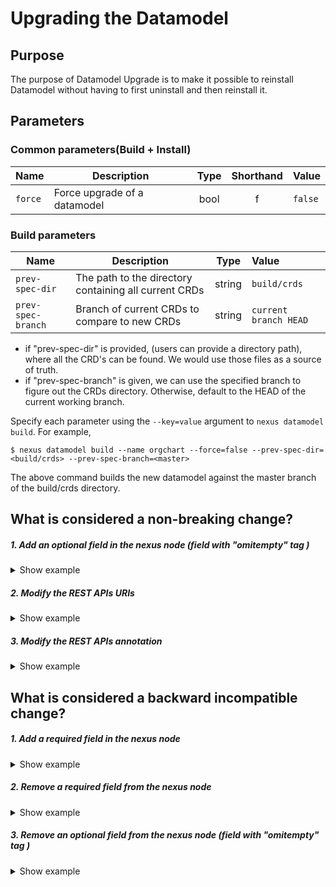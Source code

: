# Upgrading the Datamodel

## Purpose

The purpose of Datamodel Upgrade is to make it possible to reinstall Datamodel without having to first uninstall and then reinstall it.

## Parameters

### Common parameters(Build + Install)


| Name    | Description                  | Type | Shorthand | Value   |
|---------|------------------------------|:----:|:---------:|:--------|
| `force` | Force upgrade of a datamodel | bool |     f     | `false` |


### Build parameters

| Name               | Description                                           |  Type  | Value                 |
|--------------------|-------------------------------------------------------|:------:|:----------------------|
| `prev-spec-dir`    | The path to the directory containing all current CRDs | string | `build/crds`          |
| `prev-spec-branch` | Branch of current CRDs to compare to new CRDs         | string | `current branch HEAD` |

* if "prev-spec-dir" is provided, (users can provide a directory path), where all the CRD's can be found. We would use those files as a source of truth.
* if "prev-spec-branch" is given, we can use the specified branch to figure out the CRDs directory. Otherwise, default to the HEAD of the current working branch.

Specify each parameter using the `--key=value` argument to `nexus datamodel build`. For example,

```
$ nexus datamodel build --name orgchart --force=false --prev-spec-dir=<build/crds> --prev-spec-branch=<master>
```

The above command builds the new datamodel against the master branch of the build/crds directory.

## What is considered a non-breaking change?

#####  1. Add an optional field in the nexus node (field with "omitempty" tag )

<details>
<summary>Show example</summary>

1. Add an optional field called `Location` (field with `omitempty` tag) in the node
    ```
    type Leader struct {
        // Tags "Root" as a node in datamodel graph
        nexus.Node

       Name          string
       Designation   string
       DirectReports Manager `nexus:"children"`
    +  Location      string  `json:"location,omitempty"`
    }

2. Rebuild your datamodel
   ```
   nexus datamodel build --name orgchart
   ```

   Now, the build would succeed

</details>

#####  2. Modify the REST APIs URIs

<details>
<summary>Show example</summary>

1. Remove the GET URI from the spec
    ```shell
   var LeaderRestAPISpec = nexus.RestAPISpec{
    Uris: []nexus.RestURIs{
    -   {
    -       Uri:     "/leader/{root.Leader}",
    -       Methods: nexus.DefaultHTTPMethodsResponses,
    -   },
        {
            Uri:     "/leaders",
            Methods: nexus.HTTPListResponse,
        },
    },
   }

   // nexus-rest-api-gen:LeaderRestAPISpec
   type Leader struct {
      nexus.Node    Name          string
      Designation   string
      DirectReports Manager `nexus:"children"`
      Location      string  `json:"location,omitempty"`
   }

2. Rebuild your datamodel
   ```
   nexus datamodel build --name orgchart
   ```

   Now, the build would succeed

</details>

#####  3. Modify the REST APIs annotation

<details>
<summary>Show example</summary>

1. Modify the `nexus-rest-api-gen` annotation spec from `LeaderRestAPISpec` to `NewLeaderRestAPISpec`
    
   ```shell
   var NewLeaderRestAPISpec = nexus.RestAPISpec{
    Uris: []nexus.RestURIs{
        {
            Uri:     "/leaders",
            Methods: nexus.HTTPListResponse,
        },
    },
   }

   // nexus-rest-api-gen:NewLeaderRestAPISpec <==
   type Leader struct {    
      nexus.Node    Name          string
      Designation   string
      DirectReports Manager `nexus:"children"`
      Location      string  `json:"location,omitempty"`
   }

2. Rebuild your datamodel
   ```
   nexus datamodel build --name orgchart 
   ```

   Now, the build would succeed

</details>

## What is considered a backward incompatible change?

#####  1. Add a required field in the nexus node

<details>
<summary>Show example</summary>

1. Add a required field called `AdditionalField` in the existing nexus node
   ```
    type Leader struct {
        // Tags "Root" as a node in datamodel graph
        nexus.Node

        Name            string
        Designation     int
        DirectReports   Manager `nexus:"children"`
        Location        string  `json:"location,omitempty"`
    +   AdditionalField string
    }

2. Rebuild the datamodel
   ```
   nexus datamodel build --name orgchart 
   ```

   Now, the build would fail and display the incompatible changes as shown below.
   ```
   panic: Error occurred when checking datamodel compatibility: datamodel upgrade failed due to incompatible datamodel changes: \n"
   time="2023-01-24T12:21:56+05:30" level=error msg="\t >  detected changes in model stored in leaders.root.orgchart.org\n"
   time="2023-01-24T12:21:56+05:30" level=error msg="\t > \n"
   time="2023-01-24T12:21:56+05:30" level=error msg="\t > spec changes: \n"
   time="2023-01-24T12:21:56+05:30" level=error msg="\t > /spec/versions/name=v1/schema/openAPIV3Schema/properties/spec/required\n"
   time="2023-01-24T12:21:56+05:30" level=error msg="\t >   + one required field added:\n"
   time="2023-01-24T12:21:56+05:30" level=error msg="\t >     - additionalField\n"
   time="2023-01-24T12:21:56+05:30" level=error msg="\t >     \n"
   time="2023-01-24T12:21:56+05:30" level=error msg="\t >   \n"
   time="2023-01-24T12:21:56+05:30" level=error msg="\t > \n"
   time="2023-01-24T12:21:56+05:30" level=error msg="\t > \n"
   time="2023-01-24T12:21:56+05:30" level=error msg="\t > \n"
   
3. Use the `—force=true` flag to ignore any build failures and obtain successful code generation.
   ```
   nexus datamodel build --name orgchart --force=true
   ```
   
</details>

#####  2. Remove a required field from the nexus node

<details>
<summary>Show example</summary>

1. Remove a required field called `AdditionalField` from the `Leader` node
   ```
    type Leader struct {
        // Tags "Root" as a node in datamodel graph
        nexus.Node

        Name            string
        Designation     int
        DirectReports   Manager `nexus:"children"`
        Location        string  `json:"location,omitempty"`
    -   AdditionalField string
    }

2. Rebuild the datamodel
   ```
   nexus datamodel build --name orgchart 
   ```

   Now, the build would fail and display the incompatible changes as shown below.

   ```
   panic: Error occurred when checking datamodel compatibility: datamodel upgrade failed due to incompatible datamodel changes: \n"
   time="2023-01-24T14:08:00+05:30" level=error msg="\t >  detected changes in model stored in leaders.root.orgchart.org\n"
   time="2023-01-24T14:08:00+05:30" level=error msg="\t > \n"
   time="2023-01-24T14:08:00+05:30" level=error msg="\t > spec changes: \n"
   time="2023-01-24T14:08:00+05:30" level=error msg="\t > /spec/versions/name=v1/schema/openAPIV3Schema/properties/spec/properties\n"
   time="2023-01-24T14:08:00+05:30" level=error msg="\t >   - one field removed:\n"
   time="2023-01-24T14:08:00+05:30" level=error msg="\t >     additionalField:\n"
   time="2023-01-24T14:08:00+05:30" level=error msg="\t >       type: string\n"
   time="2023-01-24T14:08:00+05:30" level=error msg="\t >     \n"
   time="2023-01-24T14:08:00+05:30" level=error msg="\t >   \n"
   time="2023-01-24T14:08:00+05:30" level=error msg="\t > \n"
   time="2023-01-24T14:08:00+05:30" level=error msg="\t > /spec/versions/name=v1/schema/openAPIV3Schema/properties/spec/required\n"
   time="2023-01-24T14:08:00+05:30" level=error msg="\t >   - one required field removed:\n"
   time="2023-01-24T14:08:00+05:30" level=error msg="\t >     - additionalField\n"
   time="2023-01-24T14:08:00+05:30" level=error msg="\t >     \n"
   time="2023-01-24T14:08:00+05:30" level=error msg="\t >   \n"
   time="2023-01-24T14:08:00+05:30" level=error msg="\t > \n"
   time="2023-01-24T14:08:00+05:30" level=error msg="\t > \n"
   time="2023-01-24T14:08:00+05:30" level=error msg="\t > \n"

3. Use the `—force=true` flag to ignore any build failures and obtain successful code generation.
   ```
   nexus datamodel build --name orgchart --force=true
   ```

</details>

#####  3. Remove an optional field from the nexus node (field with "omitempty" tag )

<details>
<summary>Show example</summary>

1. Remove an optional field called `Location` from the `Leader` node
   ```
    type Leader struct {
        // Tags "Root" as a node in datamodel graph
        nexus.Node

        Name            string
        Designation     int
        DirectReports   Manager `nexus:"children"`
    -   Location        string  `json:"location,omitempty"`
    }

2. Rebuild the datamodel
   ```
   nexus datamodel build --name orgchart 
   ```

   Now, the build would fail and display the incompatible changes as shown below.

   ```
   panic: Error occurred when checking datamodel compatibility: datamodel upgrade failed due to incompatible datamodel changes: \n"
   time="2023-01-24T20:56:26+05:30" level=error msg="\t >  detected changes in model stored in leaders.root.orgchart.org\n"
   time="2023-01-24T20:56:26+05:30" level=error msg="\t > \n"
   time="2023-01-24T20:56:26+05:30" level=error msg="\t > spec changes: \n"
   time="2023-01-24T20:56:26+05:30" level=error msg="\t > /spec/versions/name=v1/schema/openAPIV3Schema/properties/spec/properties\n"
   time="2023-01-24T20:56:26+05:30" level=error msg="\t >   - one field removed:\n"
   time="2023-01-24T20:56:26+05:30" level=error msg="\t >     location:\n"
   time="2023-01-24T20:56:26+05:30" level=error msg="\t >       type: string\n"
   time="2023-01-24T20:56:26+05:30" level=error msg="\t >     \n"
   time="2023-01-24T20:56:26+05:30" level=error msg="\t >   \n"
   time="2023-01-24T20:56:26+05:30" level=error msg="\t > \n"
   time="2023-01-24T20:56:26+05:30" level=error msg="\t > \n"
   time="2023-01-24T20:56:26+05:30" level=error msg="\t > \n"

3. Use the `—force=true` flag to ignore any build failures and obtain successful code generation.
   ```
   nexus datamodel build --name orgchart --force=true
   ```

</details>
